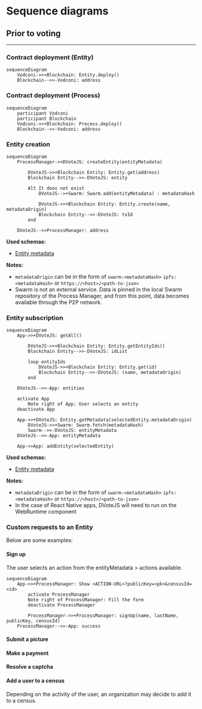 # Sequence diagrams

## Prior to voting
---

### Contract deployment (Entity)

```mermaid
sequenceDiagram
    Vodconi->>+Blockchain: Entity.deploy()
    Blockchain-->>-Vodconi: address
```

### Contract deployment (Process)

```mermaid
sequenceDiagram
    participant Vodconi
    participant Blockchain
    Vodconi->>+Blockchain: Process.deploy()
    Blockchain-->>-Vodconi: address
```

### Entity creation

```mermaid
sequenceDiagram
    ProcessManager->>DVoteJS: createEntity(entityMetadata)

        DVoteJS->>+Blockchain Entity: Entity.get(address)
        Blockchain Entity-->>-DVoteJS: entity

        Alt It does not exist
            DVoteJS-->+Swarm: Swarm.add(entityMetadata) : metadataHash

            DVoteJS->>+Blockchain Entity: Entity.create(name, metadataOrigin)
            Blockchain Entity-->>-DVoteJS: txId
        end

    DVoteJS-->>ProcessManager: address
```

**Used schemas:**
* [Entity metadata](/protocol/data-schema.md?id=entity-metadata)

**Notes:** 
* `metadataOrigin` can be in the form of `swarm:<metadataHash>` `ipfs:<metadataHash>` or `https://<host>/<path-to-json>`
* Swarm is not an external service. Data is pinned in the local Swarm repository of the Process Manager, and from this point, data becomes available through the P2P network.

<!-- ### Identity creation -->

### Entity subscription

```mermaid
sequenceDiagram
    App->>+DVoteJS: getAll()

        DVoteJS->>+Blockchain Entity: Entity.getEntityIds()
        Blockchain Entity-->>-DVoteJS: idList

        loop entityIds
            DVoteJS->>+Blockchain Entity: Entity.get(id)
            Blockchain Entity-->>-DVoteJS: (name, metadataOrigin)
        end

    DVoteJS-->>-App: entities

    activate App
        Note right of App: User selects an entity
    deactivate App

    App->>+DVoteJS: Entity.getMetadata(selectedEntity.metadataOrigin)
        DVoteJS->>+Swarm: Swarm.fetch(metadataHash)
        Swarm-->>-DVoteJS: entityMetadata
    DVoteJS-->>-App: entityMetadata

    App->>App: addEntity(selectedEntity)
```

**Used schemas:**
* [Entity metadata](/protocol/data-schema.md?id=entity-metadata)

**Notes:** 
* `metadataOrigin` can be in the form of `swarm:<metadataHash>` `ipfs:<metadataHash>` or `https://<host>/<path-to-json>`
* In the case of React Native apps, DVoteJS will need to run on the WebRuntime component

### Custom requests to an Entity

Below are some examples:

#### Sign up

The user selects an action from the entityMetadata > actions available.

```mermaid
sequenceDiagram
    App->>+ProcessManager: Show <ACTION-URL>?publicKey=<pk>&censusId=<id>
        activate ProcessManager
        Note right of ProcessManager: Fill the form
        deactivate ProcessManager

        ProcessManager->>+ProcessManager: signUp(name, lastName, publicKey, censusId)
    ProcessManager-->>-App: success

```

#### Submit a picture
#### Make a payment
#### Resolve a captcha

#### Add a user to a census

Depending on the activity of the user, an organization may decide to add it to a census.

